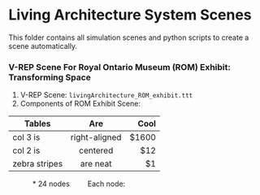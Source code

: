 # Living Architecture System Scenes
This folder contains all simulation scenes and python scripts to create a scene automatically.

### V-REP Scene For Royal Ontario Museum (ROM) Exhibit: Transforming Space
  1. V-REP Scene: `livingArchitecture_ROM_exhibit.ttt`
  2. Components of ROM Exhibit Scene:
  
| Tables        | Are           | Cool  |
| ------------- |:-------------:| -----:|
| col 3 is      | right-aligned | $1600 |
| col 2 is      | centered      |   $12 |
| zebra stripes | are neat      |    $1 |
  
  &nbsp; &nbsp; &nbsp; &nbsp; &nbsp; &nbsp; * 24 nodes &nbsp; &nbsp; &nbsp; &nbsp; Each node:
  
  &nbsp; &nbsp; &nbsp; &nbsp; &nbsp; &nbsp; &nbsp; &nbsp; &nbsp; &nbsp; &nbsp; &nbsp; &nbsp; &nbsp; 
  
